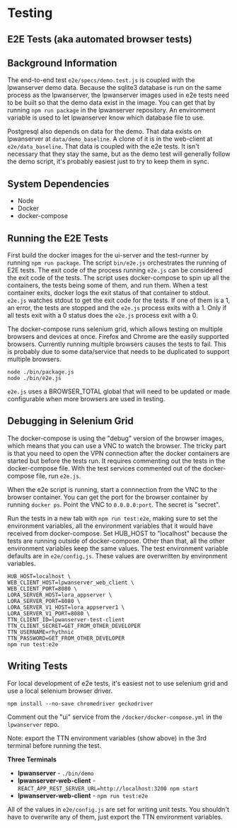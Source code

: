 # Testing

## E2E Tests (aka automated browser tests)

## Background Information

The end-to-end test `e2e/specs/demo.test.js` is coupled with the lpwanserver demo
data.  Because the sqlite3 database is run on the same process as the lpwanserver,
the lpwanserver images used in e2e tests need to be built so that the demo data exist
in the image. You can get that by running `npm run package` in the lpwanserver repository.
An environment variable is used to let lpwanserver know which database file to use.

Postgresql also depends on data for the demo.  That data exists on lpwanserver at
`data/demo_baseline`.  A clone of it is in the web-client at `e2e/data_baseline`.
That data is coupled with the e2e tests.  It isn't necessary that they stay the same,
but as the demo test will generally follow the demo script, it's probably easiest
just to try to keep them in sync.

## System Dependencies

- Node
- Docker
- docker-compose

## Running the E2E Tests

First build the docker images for the ui-server and the test-runner by running
`npm run package`.  The script `bin/e2e.js` orchestrates the running of E2E tests.
The exit code of the process running `e2e.js` can be considered the exit code of
the tests.  The script uses docker-compose to spin up all the containers, the tests
being some of them, and run them.  When a test container exits, docker logs the
exit status of that container to stdout.  `e2e.js` watches stdout to get the
exit code for the tests.  If one of them is a 1, an error, the tests are stopped
and the `e2e.js` process exits with a 1.  Only if all tests exit with a 0 status
does the `e2e.js` process exit with a 0.

The docker-compose runs selenium grid, which allows testing on multiple browsers
and devices at once.  Firefox and Chrome are the easily supported browsers.  Currently
running multiple browsers causes the tests to fail. This is probably due to
some data/service that needs to be duplicated to support multiple browsers.

```
node ./bin/package.js
node ./bin/e2e.js
```

`e2e.js` uses a BROWSER_TOTAL global that will need to be updated or made configurable
when more browsers are used in testing.

## Debugging in Selenium Grid

The docker-compose is using the "debug" version of the browser images, which means
that you can use a VNC to watch the browser.  The tricky part is that you need
to open the VPN connection after the docker containers are started but before the tests run.
It requires commenting out the tests in the docker-compose file.  With the test
services commented out of the docker-compose file, run `e2e.js`.

When the e2e script is running, start a connnection from the VNC to the browser container.
You can get the port for the browser container by running `docker ps`.
Point the VNC to `0.0.0.0:port`.  The secret is "secret".

Run the tests in a new tab with `npm run test:e2e`, making sure to set the environment variables,
all the environment variables that it would have received from docker-compose.
Set HUB_HOST to "localhost" because the tests are running outside of docker-compose.
Other than that, all the other environment variables keep the same values.
The test environment variable defaults are in `e2e/config.js`.  These values are
overwritten by environment variables.

```
HUB_HOST=localhost \
WEB_CLIENT_HOST=lpwanserver_web_client \
WEB_CLIENT_PORT=8080 \
LORA_SERVER_HOST=lora_appserver \
LORA_SERVER_PORT=8080 \
LORA_SERVER_V1_HOST=lora_appserver1 \
LORA_SERVER_V1_PORT=8080 \
TTN_CLIENT_ID=lpwanserver-test-client
TTN_CLIENT_SECRET=GET_FROM_OTHER_DEVELOPER
TTN_USERNAME=rhythnic
TTN_PASSWORD=GET_FROM_OTHER_DEVELOPER
npm run test:e2e  
```

## Writing Tests

For local development of e2e tests, it's easiest not to use selenium grid and
use a local selenium browser driver.

`npm install --no-save chromedriver geckodriver`


Comment out the "ui" service from the `/docker/docker-compose.yml` in the `lpwanserver` repo.

Note:  export the TTN environment variables (show above) in the 3rd terminal before
running the test.

**Three Terminals**

- **lpwanserver** - `./bin/demo`
- **lpwanserver-web-client** - `REACT_APP_REST_SERVER_URL=http://localhost:3200 npm start`
- **lpwanserver-web-client** - `npm run test:e2e`

All of the values in `e2e/config.js` are set for writing unit tests.  You shouldn't
have to overwrite any of them, just export the TTN environment variables.
